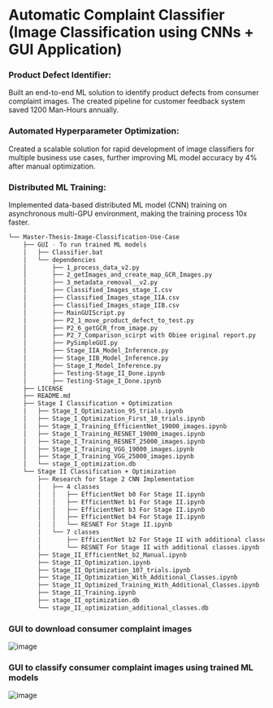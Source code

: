 # Automatic Complaint Classifier (Image Classification using CNNs + GUI Application)

### Product Defect Identifier: 
Built an end-to-end ML solution to identify product defects from consumer complaint images. The created pipeline for customer feedback system saved 1200 Man-Hours annually.
### Automated Hyperparameter Optimization: 
Created a scalable solution for rapid development of image classifiers for multiple business use cases, further improving ML model accuracy by 4% after manual optimization.
### Distributed ML Training: 
Implemented data-based distributed ML model (CNN) training on asynchronous multi-GPU environment, making the training process 10x faster.


```bash
└── Master-Thesis-Image-Classification-Use-Case
    ├── GUI - To run trained ML models
    │   ├── Classifier.bat
    │   └── dependencies
    │       ├── 1_process_data_v2.py
    │       ├── 2_getImages_and_create_map_GCR_Images.py
    │       ├── 3_metadata_removal__v2.py
    │       ├── Classified_Images_stage_I.csv
    │       ├── Classified_Images_stage_IIA.csv
    │       ├── Classified_Images_stage_IIB.csv
    │       ├── MainGUIScript.py
    │       ├── P2_1_move_product_defect_to_test.py
    │       ├── P2_6_getGCR_from_image.py
    │       ├── P2_7_Comparison_scirpt with Obiee original report.py
    │       ├── PySimpleGUI.py
    │       ├── Stage_IIA_Model_Inference.py
    │       ├── Stage_IIB_Model_Inference.py
    │       ├── Stage_I_Model_Inference.py
    │       ├── Testing-Stage_II_Done.ipynb
    │       ├── Testing-Stage_I_Done.ipynb
    ├── LICENSE
    ├── README.md
    ├── Stage I Classification + Optimization
    │   ├── Stage_I_Optimization_95_trials.ipynb
    │   ├── Stage_I_Optimization_First_10_trials.ipynb
    │   ├── Stage_I_Training_EfficientNet_19000_images.ipynb
    │   ├── Stage_I_Training_RESNET_19000_images.ipynb
    │   ├── Stage_I_Training_RESNET_25000_images.ipynb
    │   ├── Stage_I_Training_VGG_19000_images.ipynb
    │   ├── Stage_I_Training_VGG_25000_images.ipynb
    │   └── stage_I_optimization.db
    └── Stage II Classification + Optimization
        ├── Research for Stage 2 CNN Implementation
        │   ├── 4 classes
        │   │   ├── EfficientNet b0 For Stage II.ipynb
        │   │   ├── EfficientNet b1 For Stage II.ipynb
        │   │   ├── EfficientNet b3 For Stage II.ipynb
        │   │   ├── EfficientNet b4 For Stage II.ipynb
        │   │   └── RESNET For Stage II.ipynb
        │   └── 7 classes
        │       ├── EfficientNet b2 For Stage II with additional classes.ipynb
        │       └── RESNET For Stage II with additional classes.ipynb
        ├── Stage_II_EfficientNet_b2_Manual.ipynb
        ├── Stage_II_Optimization.ipynb
        ├── Stage_II_Optimization_107_trials.ipynb
        ├── Stage_II_Optimization_With_Additional_Classes.ipynb
        ├── Stage_II_Optimized_Training_With_Additional_Classes.ipynb
        ├── Stage_II_Training.ipynb
        ├── stage_II_optimization.db
        └── stage_II_optimization_additional_classes.db
```

### GUI to download consumer complaint images

![image](https://user-images.githubusercontent.com/45121451/111883813-dd539a00-89bd-11eb-84c6-a44d0a956643.png)

### GUI to classify consumer complaint images using trained ML models

![image](https://user-images.githubusercontent.com/45121451/111883799-d2006e80-89bd-11eb-928a-1eb104d02f51.png)
